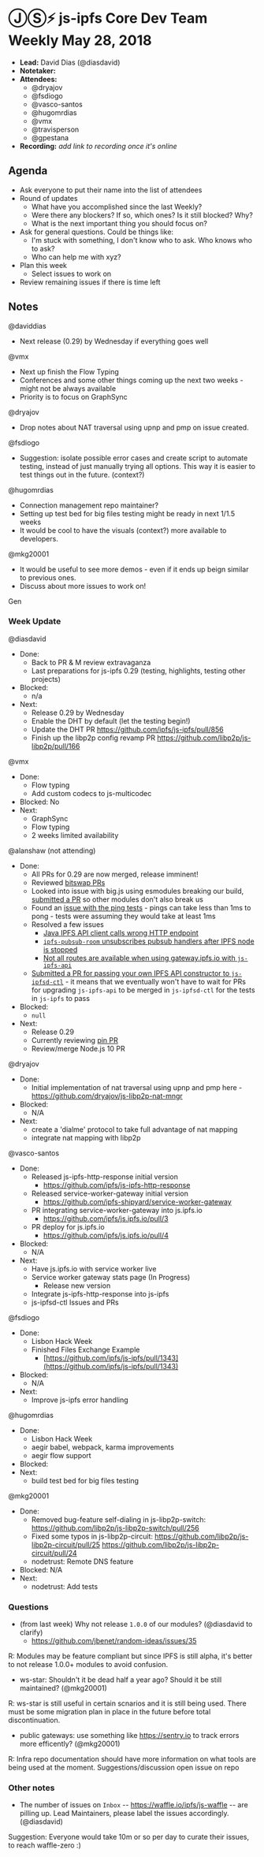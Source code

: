 # ⒿⓈ⚡️  js-ipfs Core Dev Team Weekly May 28, 2018

- **Lead:** David Dias (@diasdavid)
- **Notetaker:**
- **Attendees:**
  - @dryajov
  - @fsdiogo
  - @vasco-santos
  - @hugomrdias
  - @vmx
  - @travisperson
  - @gpestana
- **Recording:** _add link to recording once it's online_

## Agenda

- Ask everyone to put their name into the list of attendees
- Round of updates
  - What have you accomplished since the last Weekly?
  - Were there any blockers? If so, which ones? Is it still blocked? Why?
  - What is the next important thing you should focus on?
- Ask for general questions. Could be things like:
  - I'm stuck with something, I don't know who to ask. Who knows who to ask?
  - Who can help me with xyz?
- Plan this week
  - Select issues to work on
- Review remaining issues if there is time left


## Notes

@daviddias 
 -	Next release (0.29) by Wednesday if everything goes well
  
@vmx
 - Next up finish the Flow Typing
 - Conferences and some other things coming up the next two weeks - might not be always available
 - Priority is to focus on GraphSync
  
@dryajov
 - Drop notes about NAT traversal using upnp and pmp on issue created.

@fsdiogo
 - Suggestion: isolate possible error cases and create script to automate testing, instead of just manually trying all options. This way it is easier to test things out in the future. (context?) 

@hugomrdias
 - Connection management repo maintainer?
 - Setting up test bed for big files testing might be ready in next 1/1.5 weeks
 - It would be cool to have the visuals (context?) more available to developers.
 
@mkg20001
 - It would be useful to see more demos - even if it ends up beign similar to previous ones.
 - Discuss about more issues to work on!


Gen


### Week Update

@diasdavid
  - Done:
   	- Back to PR & M review extravaganza 
    - Last preparations for js-ipfs 0.29 (testing, highlights, testing other projects)
  - Blocked:
    - n/a
  - Next:
  	- Release 0.29 by Wednesday
    - Enable the DHT by default (let the testing begin!)
    - Update the DHT PR https://github.com/ipfs/js-ipfs/pull/856
    - Finish up the libp2p config revamp PR https://github.com/libp2p/js-libp2p/pull/166

@vmx
 - Done:
   - Flow typing
   - Add custom codecs to js-multicodec
 - Blocked: No
 - Next:
   - GraphSync
   - Flow typing
   - 2 weeks limited availability
   
@alanshaw (not attending)
 - Done:
   - All PRs for 0.29 are now merged, release imminent!
   - Reviewed [bitswap PRs](https://github.com/ipfs/js-ipfs/pull/1349)
   - Looked into issue with big.js using esmodules breaking our build, [submitted a PR](https://github.com/ipfs/js-ipfs/pull/1364) so other modules don't also break us
   - Found an [issue with the ping tests](https://github.com/ipfs/js-ipfs/pull/1342/commits/1c8eccf6e068301e30d02c2d4a58bbe0f901b75f) - pings can take less than 1ms to pong - tests were assuming they would take at least 1ms
   - Resolved a few issues
     - [Java IPFS API client calls wrong HTTP endpoint](https://github.com/ipfs/js-ipfs/issues/1362)
     - [`ipfs-pubsub-room` unsubscribes pubsub handlers after IPFS node is stopped](https://github.com/ipfs/js-ipfs/issues/1330)
     - [Not all routes are available when using gateway.ipfs.io with `js-ipfs-api`](https://github.com/ipfs/js-ipfs-api/issues/779)
   - [Submitted a PR for passing your own IPFS API constructor to `js-ipfsd-ctl`](https://github.com/ipfs/js-ipfsd-ctl/pull/261) - it means that we eventually won't have to wait for PRs for upgrading `js-ipfs-api` to be merged in `js-ipfsd-ctl` for the tests in `js-ipfs` to pass
 - Blocked:
   - `null`
 - Next:
   - Release 0.29
   - Currently reviewing [pin PR](https://github.com/ipfs/js-ipfs/pull/1045)
   - Review/merge Node.js 10 PR


@dryajov
 - Done:
   - Initial implementation of nat traversal using upnp and pmp here - https://github.com/dryajov/js-libp2p-nat-mngr
 - Blocked:
   - N/A
 - Next:
   - create a 'dialme' protocol to take full advantage of nat mapping
   - integrate nat mapping with libp2p

@vasco-santos
 - Done:
   - Released js-ipfs-http-response initial version
     - https://github.com/ipfs/js-ipfs-http-response
   - Released service-worker-gateway initial version
     - https://github.com/ipfs-shipyard/service-worker-gateway
   - PR integrating service-worker-gateway into js.ipfs.io
     - https://github.com/ipfs/js.ipfs.io/pull/3
   - PR deploy for js.ipfs.io
     - https://github.com/ipfs/js.ipfs.io/pull/4
 - Blocked:
   - N/A
 - Next:
   - Have js.ipfs.io with service worker live
   - Service worker gateway stats page (In Progress)
     - Release new version
   - Integrate js-ipfs-http-response into js-ipfs
   - js-ipfsd-ctl Issues and PRs

@fsdiogo
- Done:
  - Lisbon Hack Week
  - Finished Files Exchange Example
    - [https://github.com/ipfs/js-ipfs/pull/1343](https://github.com/ipfs/js-ipfs/pull/1343)
- Blocked:
  - N/A
- Next:
  - Improve js-ipfs error handling

@hugomrdias
 - Done:
   - Lisbon Hack Week
   - aegir babel, webpack, karma improvements
   - aegir flow support
 - Blocked:
 - Next:
   - build test bed for big files testing

@mkg20001
 - Done:
   - Removed bug-feature self-dialing in js-libp2p-switch: https://github.com/libp2p/js-libp2p-switch/pull/256
   - Fixed some typos in js-libp2p-circuit: https://github.com/libp2p/js-libp2p-circuit/pull/25 https://github.com/libp2p/js-libp2p-circuit/pull/24
   - nodetrust: Remote DNS feature
 - Blocked: N/A
 - Next:
   - nodetrust: Add tests


### Questions

- (from last week) Why not release `1.0.0` of our modules? (@diasdavid to clarify)
  - https://github.com/jbenet/random-ideas/issues/35
  
R: Modules may be feature compliant but since IPFS is still alpha, it's better to not release 1.0.0+ modules to avoid confusion.
  
- ws-star: Shouldn't it be dead half a year ago? Should it be still maintained? (@mkg20001)

R: ws-star is still useful in certain scnarios and it is still being used. There must be some migration plan in place in the future before total discontinuation.

- public gateways: use something like https://sentry.io to track errors more efficently? (@mkg20001)

R: Infra repo documentation should have more information on what tools are being used at the moment. Suggestions/discussion open issue on repo

### Other notes

- The number of issues on `Inbox` -- https://waffle.io/ipfs/js-waffle -- are pilling up. Lead Maintainers, please label the issues accordingly. (@diasdavid)

Suggestion: Everyone would take 10m or so per day to curate their issues, to reach waffle-zero :)

<!-- After each call, the notetaker submits a PR to ipfs/pm to store the notes on the meeting-notes folder -->

